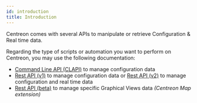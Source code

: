 ```yaml
---
id: introduction
title: Introduction
---
```


Centreon comes with several APIs to manipulate or retrieve Configuration & Real time data.

Regarding the type of scripts or automation you want to perform on Centreon, you may use the following 
documentation:

- [Command Line API (CLAPI)](clapi.html) to manage configuration data
- [Rest API (v1)](rest-api-v1.html) to manage configuration data or [Rest API (v2)](https://api-documentation.centreon.com/centreon-web/centreon-api-v2.html) to manage configuration and real time data
- [Rest API (beta)](graph-views-api.html) to manage specific Graphical Views data *(Centreon Map extension)*
